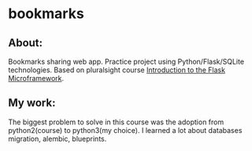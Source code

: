 # bookmarks

## About:
Bookmarks sharing web app. Practice project using Python/Flask/SQLite technologies. Based on pluralsight course 
[Introduction to the Flask Microframework](https://www.pluralsight.com/courses/flask-micro-framework-introduction).

## My work:
The biggest problem to solve in this course was the adoption from python2(course) to python3(my choice). 
I learned a lot about databases migration, alembic, blueprints.   
